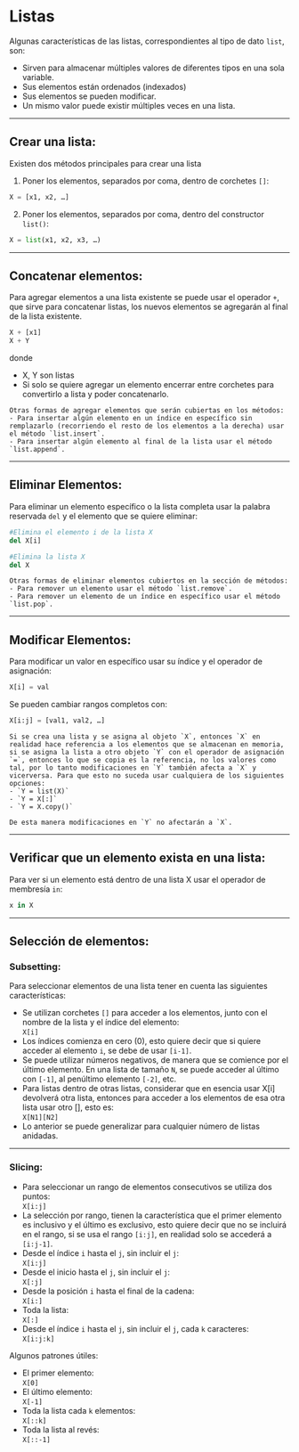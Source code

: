 # Listas

Algunas características de las listas, correspondientes al tipo de dato `list`, son:
- Sirven para almacenar múltiples valores de diferentes tipos en una sola variable. 
- Sus elementos están ordenados (indexados)
- Sus elementos se pueden modificar.
- Un mismo valor puede existir múltiples veces en una lista.

---
## Crear una lista:
Existen dos métodos principales para crear una lista
1.	Poner los elementos, separados por coma, dentro de corchetes `[]`:
```python
X = [x1, x2, …]
```
2.	Poner los elementos, separados por coma, dentro del constructor `list()`:
```python
X = list(x1, x2, x3, …)
```

---
##  Concatenar elementos:

Para agregar elementos a una lista existente se puede usar el operador `+`, que sirve para concatenar listas, los nuevos elementos se agregarán al final de la lista existente.
```python
X + [x1]
X + Y
```
donde
- X, Y son listas
- Si solo se quiere agregar un elemento encerrar entre corchetes para convertirlo a lista y poder concatenarlo.

```{note}
Otras formas de agregar elementos que serán cubiertas en los métodos:
- Para insertar algún elemento en un índice en específico sin remplazarlo (recorriendo el resto de los elementos a la derecha) usar el método `list.insert`.
- Para insertar algún elemento al final de la lista usar el método `list.append`.
```

---
## Eliminar Elementos:

Para eliminar un elemento específico o la lista completa usar la palabra reservada `del` y el elemento que se quiere eliminar:
```python
#Elimina el elemento i de la lista X
del X[i]

#Elimina la lista X
del X		
```

```{note}
Otras formas de eliminar elementos cubiertos en la sección de métodos:
- Para remover un elemento usar el método `list.remove`.
- Para remover un elemento de un índice en específico usar el método `list.pop`.
```	

---
## Modificar Elementos:

Para modificar un valor en específico usar su índice y el operador de asignación:
```python
X[i] = val
```

Se pueden cambiar rangos completos con:
```python
X[i:j] = [val1, val2, …]
```

```{warning}
Si se crea una lista y se asigna al objeto `X`, entonces `X` en realidad hace referencia a los elementos que se almacenan en memoria, si se asigna la lista a otro objeto `Y` con el operador de asignación `=`, entonces lo que se copia es la referencia, no los valores como tal, por lo tanto modificaciones en `Y` también afecta a `X` y vicerversa. Para que esto no suceda usar cualquiera de los siguientes opciones:
- `Y = list(X)`
- `Y = X[:]`
- `Y = X.copy()`

De esta manera modificaciones en `Y` no afectarán a `X`.
```

---
## Verificar que un elemento exista en una lista:
Para ver si un elemento está dentro de una lista X usar el operador de membresía `in`:
```python
x in X
```

---
## Selección de elementos: 

### Subsetting:
Para seleccionar elementos de una lista tener en cuenta las siguientes características:
- Se utilizan corchetes `[]` para acceder a los elementos, junto con el nombre de la lista y el índice del elemento: <br/>
`X[i]`
- Los índices comienza en cero (0), esto quiere decir que si quiere acceder al elemento `i`, se debe de usar `[i-1]`.
- Se puede utilizar números negativos, de manera que se comience por el último elemento. En una lista de tamaño `N`, se puede acceder al último con `[-1]`, al penúltimo elemento `[-2]`, etc.
- Para listas dentro de otras listas, considerar que en esencia usar X[i] devolverá otra lista, entonces para acceder a los elementos de esa otra lista usar otro [], esto es: <br/> `X[N1][N2]`
- Lo anterior se puede generalizar para cualquier número de listas anidadas.

---
### Slicing:
- Para seleccionar un rango de elementos consecutivos se utiliza dos puntos: <br/> `X[i:j]`
- La selección por rango, tienen la característica que el primer elemento es inclusivo y el último es exclusivo, esto quiere decir que no se incluirá en el rango, si se usa el rango `[i:j]`, en realidad solo se accederá a `[i:j-1]`.
- Desde el índice `i` hasta el `j`, sin incluir el `j`: <br> `X[i:j]`
- Desde el inicio hasta el `j`, sin incluir el `j`: <br> `X[:j]`
- Desde la posición `i` hasta el final de la cadena: <br>`X[i:]`
- Toda la lista: <br> `X[:]`
- Desde el índice `i` hasta el `j`, sin incluir el `j`, cada `k` caracteres: <br> `X[i:j:k]`

Algunos patrones útiles:
- El primer elemento: <br> `X[0]`
- El último elemento: <br> `X[-1]`
- Toda la lista cada `k` elementos: <br> `X[::k]`
- Toda la lista al revés: <br> `X[::-1]`


